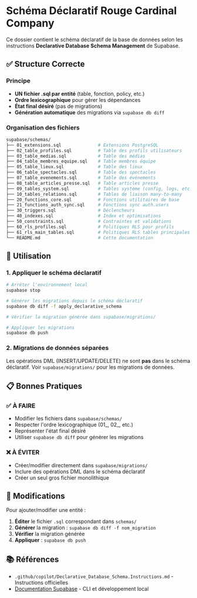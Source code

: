 # Schéma Déclaratif Rouge Cardinal Company

Ce dossier contient le schéma déclaratif de la base de données selon les instructions **Declarative Database Schema Management** de Supabase.

## ✅ Structure Correcte

### Principe

- **UN fichier .sql par entité** (table, fonction, policy, etc.)
- **Ordre lexicographique** pour gérer les dépendances
- **État final désiré** (pas de migrations)
- **Génération automatique** des migrations via `supabase db diff`

### Organisation des fichiers

```bash
supabase/schemas/
├── 01_extensions.sql              # Extensions PostgreSQL
├── 02_table_profiles.sql          # Table des profils utilisateurs
├── 03_table_medias.sql            # Table des médias
├── 04_table_membres_equipe.sql    # Table membres équipe  
├── 05_table_lieux.sql             # Table des lieux
├── 06_table_spectacles.sql        # Table des spectacles
├── 07_table_evenements.sql        # Table des événements
├── 08_table_articles_presse.sql   # Table articles presse
├── 09_tables_system.sql           # Tables système (config, logs, etc.)
├── 10_tables_relations.sql        # Tables de liaison many-to-many
├── 20_functions_core.sql          # Fonctions utilitaires de base
├── 21_functions_auth_sync.sql     # Fonctions sync auth.users
├── 30_triggers.sql                # Déclencheurs
├── 40_indexes.sql                 # Index et optimisations
├── 50_constraints.sql             # Contraintes et validations
├── 60_rls_profiles.sql            # Politiques RLS pour profils
├── 61_rls_main_tables.sql         # Politiques RLS tables principales
└── README.md                      # Cette documentation
```

## 🚀 Utilisation

### 1. Appliquer le schéma déclaratif

```bash
# Arrêter l'environnement local
supabase stop

# Générer les migrations depuis le schéma déclaratif
supabase db diff -f apply_declarative_schema

# Vérifier la migration générée dans supabase/migrations/

# Appliquer les migrations
supabase db push
```

### 2. Migrations de données séparées

Les opérations DML (INSERT/UPDATE/DELETE) ne sont **pas** dans le schéma déclaratif.
Voir `supabase/migrations/` pour les migrations de données.

## 📋 Bonnes Pratiques

### ✅ À FAIRE

- Modifier les fichiers dans `supabase/schemas/`
- Respecter l'ordre lexicographique (01_, 02_, etc.)
- Représenter l'état final désiré
- Utiliser `supabase db diff` pour générer les migrations

### ❌ À ÉVITER

- Créer/modifier directement dans `supabase/migrations/`
- Inclure des opérations DML dans le schéma déclaratif
- Créer un seul gros fichier monolithique

## 🔄 Modifications

Pour ajouter/modifier une entité :

1. **Éditer** le fichier `.sql` correspondant dans `schemas/`
2. **Générer** la migration : `supabase db diff -f nom_migration`
3. **Vérifier** la migration générée
4. **Appliquer** : `supabase db push`

## 📚 Références

- `.github/copilot/Declarative_Database_Schema.Instructions.md` - Instructions officielles
- [Documentation Supabase](https://supabase.com/docs/guides/cli/local-development) - CLI et développement local
